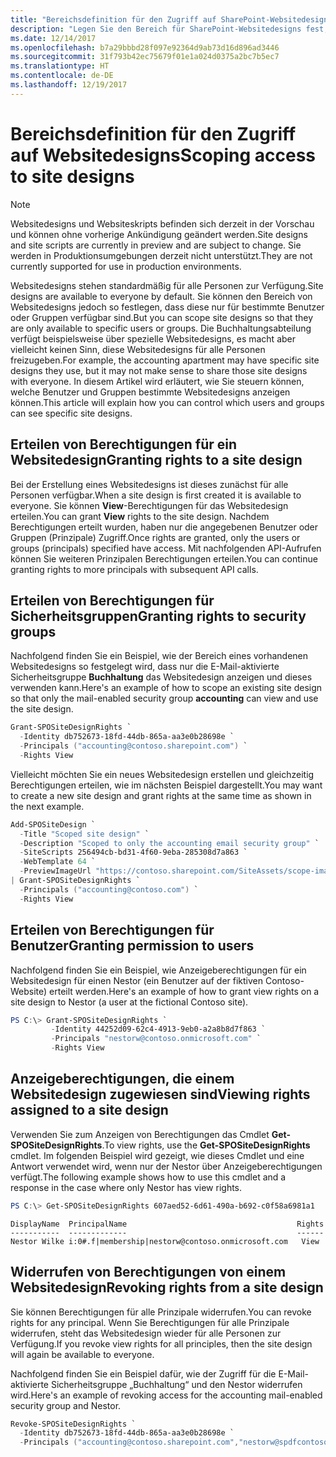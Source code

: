 ```yaml
---
title: "Bereichsdefinition für den Zugriff auf SharePoint-Websitedesigns"
description: "Legen Sie den Bereich für SharePoint-Websitedesigns fest, um zu steuern, wer diese anzeigen und darauf zugreifen kann."
ms.date: 12/14/2017
ms.openlocfilehash: b7a29bbbd28f097e92364d9ab73d16d896ad3446
ms.sourcegitcommit: 31f793b42ec75679f01e1a024d0375a2bc7b5ec7
ms.translationtype: HT
ms.contentlocale: de-DE
ms.lasthandoff: 12/19/2017
---
```

# <a name="scoping-access-to-site-designs"></a><span data-ttu-id="05bab-103">Bereichsdefinition für den Zugriff auf Websitedesigns</span><span class="sxs-lookup"><span data-stu-id="05bab-103">Scoping access to site designs</span></span>

> [!NOTE]
> <span data-ttu-id="05bab-104">Websitedesigns und Websiteskripts befinden sich derzeit in der Vorschau und können ohne vorherige Ankündigung geändert werden.</span><span class="sxs-lookup"><span data-stu-id="05bab-104">Site designs and site scripts are currently in preview and are subject to change.</span></span> <span data-ttu-id="05bab-105">Sie werden in Produktionsumgebungen derzeit nicht unterstützt.</span><span class="sxs-lookup"><span data-stu-id="05bab-105">They are not currently supported for use in production environments.</span></span>

<span data-ttu-id="05bab-106">Websitedesigns stehen standardmäßig für alle Personen zur Verfügung.</span><span class="sxs-lookup"><span data-stu-id="05bab-106">Site designs are available to everyone by default.</span></span> <span data-ttu-id="05bab-107">Sie können den Bereich von Websitedesigns jedoch so festlegen, dass diese nur für bestimmte Benutzer oder Gruppen verfügbar sind.</span><span class="sxs-lookup"><span data-stu-id="05bab-107">But you can scope site designs so that they are only available to specific users or groups.</span></span> <span data-ttu-id="05bab-108">Die Buchhaltungsabteilung verfügt beispielsweise über spezielle Websitedesigns, es macht aber vielleicht keinen Sinn, diese Websitedesigns für alle Personen freizugeben.</span><span class="sxs-lookup"><span data-stu-id="05bab-108">For example, the accounting apartment may have specific site designs they use, but it may not make sense to share those site designs with everyone.</span></span> <span data-ttu-id="05bab-109">In diesem Artikel wird erläutert, wie Sie steuern können, welche Benutzer und Gruppen bestimmte Websitedesigns anzeigen können.</span><span class="sxs-lookup"><span data-stu-id="05bab-109">This article will explain how you can control which users and groups can see specific site designs.</span></span>

## <a name="granting-rights-to-a-site-design"></a><span data-ttu-id="05bab-110">Erteilen von Berechtigungen für ein Websitedesign</span><span class="sxs-lookup"><span data-stu-id="05bab-110">Granting rights to a site design</span></span>

<span data-ttu-id="05bab-111">Bei der Erstellung eines Websitedesigns ist dieses zunächst für alle Personen verfügbar.</span><span class="sxs-lookup"><span data-stu-id="05bab-111">When a site design is first created it is available to everyone.</span></span> <span data-ttu-id="05bab-112">Sie können **View**-Berechtigungen für das Websitedesign erteilen.</span><span class="sxs-lookup"><span data-stu-id="05bab-112">You can grant **View** rights to the site design.</span></span> <span data-ttu-id="05bab-113">Nachdem Berechtigungen erteilt wurden, haben nur die angegebenen Benutzer oder Gruppen (Prinzipale) Zugriff.</span><span class="sxs-lookup"><span data-stu-id="05bab-113">Once rights are granted, only the users or groups (principals) specified have access.</span></span> <span data-ttu-id="05bab-114">Mit nachfolgenden API-Aufrufen können Sie weiteren Prinzipalen Berechtigungen erteilen.</span><span class="sxs-lookup"><span data-stu-id="05bab-114">You can continue granting rights to more principals with subsequent API calls.</span></span>

## <a name="granting-rights-to-security-groups"></a><span data-ttu-id="05bab-115">Erteilen von Berechtigungen für Sicherheitsgruppen</span><span class="sxs-lookup"><span data-stu-id="05bab-115">Granting rights to security groups</span></span>

<span data-ttu-id="05bab-116">Nachfolgend finden Sie ein Beispiel, wie der Bereich eines vorhandenen Websitedesigns so festgelegt wird, dass nur die E-Mail-aktivierte Sicherheitsgruppe **Buchhaltung** das Websitedesign anzeigen und dieses verwenden kann.</span><span class="sxs-lookup"><span data-stu-id="05bab-116">Here's an example of how to scope an existing site design so that only the mail-enabled security group **accounting** can view and use the site design.</span></span>

```powershell
Grant-SPOSiteDesignRights `
  -Identity db752673-18fd-44db-865a-aa3e0b28698e `
  -Principals ("accounting@contoso.sharepoint.com") `
  -Rights View
```

<span data-ttu-id="05bab-117">Vielleicht möchten Sie ein neues Websitedesign erstellen und gleichzeitig Berechtigungen erteilen, wie im nächsten Beispiel dargestellt.</span><span class="sxs-lookup"><span data-stu-id="05bab-117">You may want to create a new site design and grant rights at the same time as shown in the next example.</span></span>

```powershell
Add-SPOSiteDesign `
  -Title "Scoped site design" `
  -Description "Scoped to only the accounting email security group" `
  -SiteScripts 256494cb-bd31-4f60-9eba-285308d7a863 `
  -WebTemplate 64 `
  -PreviewImageUrl "https://contoso.sharepoint.com/SiteAssets/scope-image.png" `
| Grant-SPOSiteDesignRights `
  -Principals ("accounting@contoso.com") `
  -Rights View
```

## <a name="granting-rights-to-users"></a><span data-ttu-id="05bab-118">Erteilen von Berechtigungen für Benutzer</span><span class="sxs-lookup"><span data-stu-id="05bab-118">Granting permission to users</span></span>

<span data-ttu-id="05bab-119">Nachfolgend finden Sie ein Beispiel, wie Anzeigeberechtigungen für ein Websitedesign für einen Nestor (ein Benutzer auf der fiktiven Contoso-Website) erteilt werden.</span><span class="sxs-lookup"><span data-stu-id="05bab-119">Here's an example of how to grant view rights on a site design to Nestor (a user at the fictional Contoso site).</span></span>

```powershell
PS C:\> Grant-SPOSiteDesignRights `
         -Identity 44252d09-62c4-4913-9eb0-a2a8b8d7f863 `
         -Principals "nestorw@contoso.onmicrosoft.com" `
         -Rights View
```

## <a name="viewing-rights-assigned-to-a-site-design"></a><span data-ttu-id="05bab-120">Anzeigeberechtigungen, die einem Websitedesign zugewiesen sind</span><span class="sxs-lookup"><span data-stu-id="05bab-120">Viewing rights assigned to a site design</span></span>

<span data-ttu-id="05bab-121">Verwenden Sie zum Anzeigen von Berechtigungen das Cmdlet **Get-SPOSiteDesignRights**.</span><span class="sxs-lookup"><span data-stu-id="05bab-121">To view rights, use the **Get-SPOSiteDesignRights** cmdlet.</span></span> <span data-ttu-id="05bab-122">Im folgenden Beispiel wird gezeigt, wie dieses Cmdlet und eine Antwort verwendet wird, wenn nur der Nestor über Anzeigeberechtigungen verfügt.</span><span class="sxs-lookup"><span data-stu-id="05bab-122">The following example shows how to use this cmdlet and a response in the case where only Nestor has view rights.</span></span>

```powershell
PS C:\> Get-SPOSiteDesignRights 607aed52-6d61-490a-b692-c0f58a6981a1
```

```
DisplayName  PrincipalName                                      Rights
-----------  -------------                                      ------
Nestor Wilke i:0#.f|membership|nestorw@contoso.onmicrosoft.com   View
```

## <a name="revoking-rights-from-a-site-design"></a><span data-ttu-id="05bab-123">Widerrufen von Berechtigungen von einem Websitedesign</span><span class="sxs-lookup"><span data-stu-id="05bab-123">Revoking rights from a site design</span></span>

<span data-ttu-id="05bab-124">Sie können Berechtigungen für alle Prinzipale widerrufen.</span><span class="sxs-lookup"><span data-stu-id="05bab-124">You can revoke rights for any principal.</span></span> <span data-ttu-id="05bab-125">Wenn Sie Berechtigungen für alle Prinzipale widerrufen, steht das Websitedesign wieder für alle Personen zur Verfügung.</span><span class="sxs-lookup"><span data-stu-id="05bab-125">If you revoke view rights for all principles, then the site design will again be available to everyone.</span></span>

<span data-ttu-id="05bab-126">Nachfolgend finden Sie ein Beispiel dafür, wie der Zugriff für die E-Mail-aktivierte Sicherheitsgruppe „Buchhaltung“ und den Nestor widerrufen wird.</span><span class="sxs-lookup"><span data-stu-id="05bab-126">Here's an example of revoking access for the accounting mail-enabled security group and Nestor.</span></span>

```powershell
Revoke-SPOSiteDesignRights `
  -Identity db752673-18fd-44db-865a-aa3e0b28698e `
  -Principals ("accounting@contoso.sharepoint.com","nestorw@spdfcontosodemo2.onmicrosoft.com") `
```
